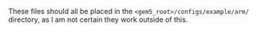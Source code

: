 These files should all be placed in the `<gem5_root>/configs/example/arm/`
directory, as I am not certain they work outside of this.

